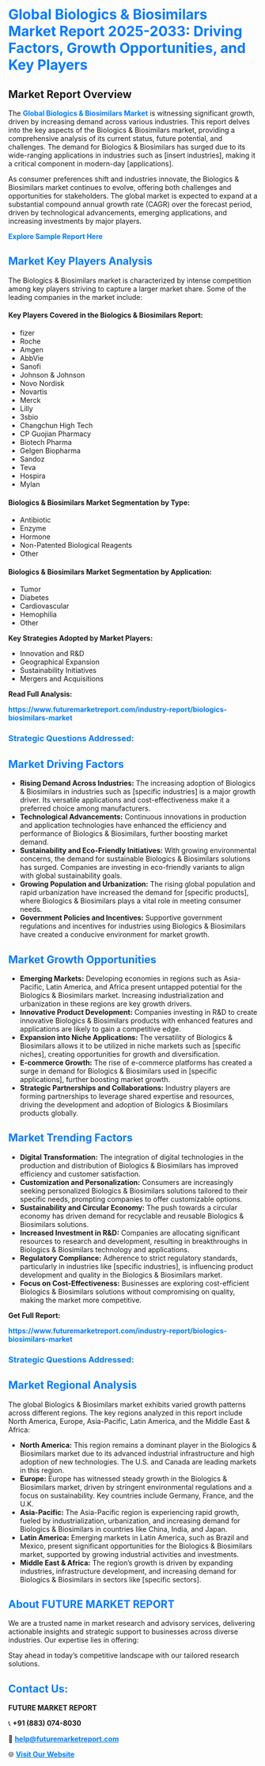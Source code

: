 <h1 style="color: #007BFF;">Global Biologics & Biosimilars Market Report 2025-2033: Driving Factors, Growth Opportunities, and Key Players</h1>

<section id="overview">
<h2>Market Report Overview</h2>
<p>The <a href="https://www.futuremarketreport.com/industry-report/biologics-biosimilars-market" style="color: #007BFF; text-decoration: none;"><strong>Global Biologics & Biosimilars Market</strong></a> is witnessing significant growth, driven by increasing demand across various industries. This report delves into the key aspects of the Biologics & Biosimilars market, providing a comprehensive analysis of its current status, future potential, and challenges. The demand for Biologics & Biosimilars has surged due to its wide-ranging applications in industries such as [insert industries], making it a critical component in modern-day [applications].</p>
<p>As consumer preferences shift and industries innovate, the Biologics & Biosimilars market continues to evolve, offering both challenges and opportunities for stakeholders. The global market is expected to expand at a substantial compound annual growth rate (CAGR) over the forecast period, driven by technological advancements, emerging applications, and increasing investments by major players.</p>
</section>

<section id="overview">
<p><a href="https://www.futuremarketreport.com/request-sample/reportId=58422" style="color: #007BFF; text-decoration: none;"><strong>Explore Sample Report Here</strong></a></p>
</section>

<section id="key-players">
<h2 style="color: #007BFF;">Market Key Players Analysis</h2>
<p>The Biologics & Biosimilars market is characterized by intense competition among key players striving to capture a larger market share. Some of the leading companies in the market include:</p>
<h4>Key Players Covered in the Biologics & Biosimilars Report:</h4>
<ul><li>fizer</li><li>Roche</li><li>Amgen</li><li>AbbVie</li><li>Sanofi</li><li>Johnson &amp; Johnson</li><li>Novo Nordisk</li><li>Novartis</li><li>Merck</li><li>Lilly</li><li>3sbio</li><li>Changchun High Tech</li><li>CP Guojian Pharmacy</li><li>Biotech Pharma</li><li>Gelgen Biopharma</li><li>Sandoz</li><li>Teva</li><li>Hospira</li><li>Mylan</li></ul>
<h4>Biologics & Biosimilars Market Segmentation by Type:</h4>
<ul><li>Antibiotic</li><li>Enzyme</li><li>Hormone</li><li>Non-Patented Biological Reagents</li><li>Other</li></ul>

<h4>Biologics & Biosimilars Market Segmentation by Application:</h4>
<ul><li>Tumor</li><li>Diabetes</li><li>Cardiovascular</li><li>Hemophilia</li><li>Other</li></ul>
<p><strong>Key Strategies Adopted by Market Players:</strong></p>
<ul>
<li>Innovation and R&D</li>
<li>Geographical Expansion</li>
<li>Sustainability Initiatives</li>
<li>Mergers and Acquisitions</li>
</ul>
</section>

<section>
<p><strong>Read Full Analysis: </strong></p><a href="https://www.futuremarketreport.com/industry-report/biologics-biosimilars-market" style="color: #007BFF; text-decoration: none;"><strong>https://www.futuremarketreport.com/industry-report/biologics-biosimilars-market</strong></a>
<h3 style="color: #007BFF;">Strategic Questions Addressed:</h3>
</section>

<section id="driving-factors">
<h2 style="color: #007BFF;">Market Driving Factors</h2>
<ul>
<li><strong>Rising Demand Across Industries:</strong> The increasing adoption of Biologics & Biosimilars in industries such as [specific industries] is a major growth driver. Its versatile applications and cost-effectiveness make it a preferred choice among manufacturers.</li>
<li><strong>Technological Advancements:</strong> Continuous innovations in production and application technologies have enhanced the efficiency and performance of Biologics & Biosimilars, further boosting market demand.</li>
<li><strong>Sustainability and Eco-Friendly Initiatives:</strong> With growing environmental concerns, the demand for sustainable Biologics & Biosimilars solutions has surged. Companies are investing in eco-friendly variants to align with global sustainability goals.</li>
<li><strong>Growing Population and Urbanization:</strong> The rising global population and rapid urbanization have increased the demand for [specific products], where Biologics & Biosimilars plays a vital role in meeting consumer needs.</li>
<li><strong>Government Policies and Incentives:</strong> Supportive government regulations and incentives for industries using Biologics & Biosimilars have created a conducive environment for market growth.</li>
</ul>
</section>

<section id="growth-opportunities">
<h2 style="color: #007BFF;">Market Growth Opportunities</h2>
<ul>
<li><strong>Emerging Markets:</strong> Developing economies in regions such as Asia-Pacific, Latin America, and Africa present untapped potential for the Biologics & Biosimilars market. Increasing industrialization and urbanization in these regions are key growth drivers.</li>
<li><strong>Innovative Product Development:</strong> Companies investing in R&D to create innovative Biologics & Biosimilars products with enhanced features and applications are likely to gain a competitive edge.</li>
<li><strong>Expansion into Niche Applications:</strong> The versatility of Biologics & Biosimilars allows it to be utilized in niche markets such as [specific niches], creating opportunities for growth and diversification.</li>
<li><strong>E-commerce Growth:</strong> The rise of e-commerce platforms has created a surge in demand for Biologics & Biosimilars used in [specific applications], further boosting market growth.</li>
<li><strong>Strategic Partnerships and Collaborations:</strong> Industry players are forming partnerships to leverage shared expertise and resources, driving the development and adoption of Biologics & Biosimilars products globally.</li>
</ul>
</section>

<section id="trending-factors">
<h2 style="color: #007BFF;">Market Trending Factors</h2>
<ul>
<li><strong>Digital Transformation:</strong> The integration of digital technologies in the production and distribution of Biologics & Biosimilars has improved efficiency and customer satisfaction.</li>
<li><strong>Customization and Personalization:</strong> Consumers are increasingly seeking personalized Biologics & Biosimilars solutions tailored to their specific needs, prompting companies to offer customizable options.</li>
<li><strong>Sustainability and Circular Economy:</strong> The push towards a circular economy has driven demand for recyclable and reusable Biologics & Biosimilars solutions.</li>
<li><strong>Increased Investment in R&D:</strong> Companies are allocating significant resources to research and development, resulting in breakthroughs in Biologics & Biosimilars technology and applications.</li>
<li><strong>Regulatory Compliance:</strong> Adherence to strict regulatory standards, particularly in industries like [specific industries], is influencing product development and quality in the Biologics & Biosimilars market.</li>
<li><strong>Focus on Cost-Effectiveness:</strong> Businesses are exploring cost-efficient Biologics & Biosimilars solutions without compromising on quality, making the market more competitive.</li>
</ul>
</section>

<section>
<p><strong>Get Full Report: </strong></p><a href="https://www.futuremarketreport.com/industry-report/biologics-biosimilars-market" style="color: #007BFF; text-decoration: none;"><strong>https://www.futuremarketreport.com/industry-report/biologics-biosimilars-market</strong></a>
<h3 style="color: #007BFF;">Strategic Questions Addressed:</h3>
</section>


<section id="regional-analysis">
<h2 style="color: #007BFF;">Market Regional Analysis</h2>
<p>The global Biologics & Biosimilars market exhibits varied growth patterns across different regions. The key regions analyzed in this report include North America, Europe, Asia-Pacific, Latin America, and the Middle East & Africa:</p>
<ul>
<li><strong>North America:</strong> This region remains a dominant player in the Biologics & Biosimilars market due to its advanced industrial infrastructure and high adoption of new technologies. The U.S. and Canada are leading markets in this region.</li>
<li><strong>Europe:</strong> Europe has witnessed steady growth in the Biologics & Biosimilars market, driven by stringent environmental regulations and a focus on sustainability. Key countries include Germany, France, and the U.K.</li>
<li><strong>Asia-Pacific:</strong> The Asia-Pacific region is experiencing rapid growth, fueled by industrialization, urbanization, and increasing demand for Biologics & Biosimilars in countries like China, India, and Japan.</li>
<li><strong>Latin America:</strong> Emerging markets in Latin America, such as Brazil and Mexico, present significant opportunities for the Biologics & Biosimilars market, supported by growing industrial activities and investments.</li>
<li><strong>Middle East & Africa:</strong> The region’s growth is driven by expanding industries, infrastructure development, and increasing demand for Biologics & Biosimilars in sectors like [specific sectors].</li>
</ul>
</section>

<footer>
<h2 style="color: #007BFF;">About FUTURE MARKET REPORT</h2>
<p>We are a trusted name in market research and advisory services, delivering actionable insights and strategic support to businesses across diverse industries. Our expertise lies in offering:</p>

<p>Stay ahead in today’s competitive landscape with our tailored research solutions.</p>

<h2 style="color: #007BFF;">Contact Us:</h2>
<p><strong>FUTURE MARKET REPORT</strong></p>
<p>📞 <strong>+91 (883) 074-8030</strong></p>
<p>📧 <strong><a href="mailto:help@futuremarketreport.com" style="color: #007BFF;">help@futuremarketreport.com</a></strong></p>
<p>🌐 <strong><a href="https://www.futuremarketreport.com/" style="color: #007BFF;">Visit Our Website</a></strong></p>
</footer>